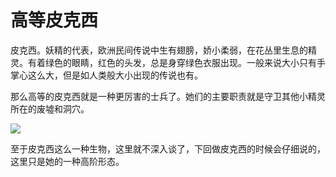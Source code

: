 # 高等皮克西

皮克西。妖精的代表，欧洲民间传说中生有翅膀，娇小柔弱，在花丛里生息的精灵。有着绿色的眼睛，红色的头发，总是身穿绿色衣服出现。一般来说大小只有手掌心这么大，但是如人类般大小出现的传说也有。

那么高等的皮克西就是一种更厉害的士兵了。她们的主要职责就是守卫其他小精灵所在的废墟和洞穴。

![](https://pic2.zhimg.com/80/v2-be969ea8c1f79ef9bc730734a16fd66d_720w.jpg)

至于皮克西这么一种生物，这里就不深入谈了，下回做皮克西的时候会仔细说的，这里只是她的一种高阶形态。

